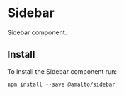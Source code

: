 # Sidebar

Sidebar component.

## Install

To install the Sidebar component run:

```terminal
npm install --save @amalto/sidebar
```
